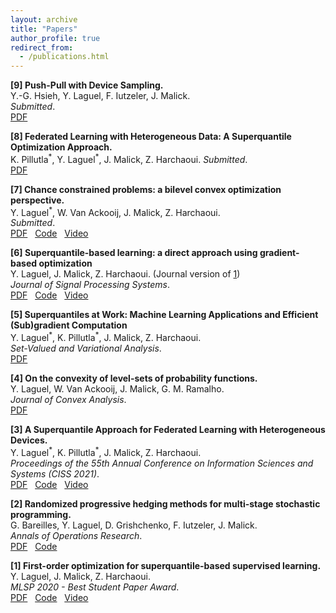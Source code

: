 ```yaml
---
layout: archive
title: "Papers"
author_profile: true
redirect_from:
  - /publications.html
---
```


**[9] Push-Pull with Device Sampling.**  
Y.-G. Hsieh, Y. Laguel, F. Iutzeler, J. Malick.  
*Submitted*.  
[PDF](/files/ppds-paper.pdf)  

**[8] Federated Learning with Heterogeneous Data: A Superquantile Optimization Approach.**  
K. Pillutla<sup>\*</sup>, Y. Laguel<sup>\*</sup>, J. Malick, Z. Harchaoui.
*Submitted*.  
[PDF](/files/ppds-paper.pdf)  

**[7] Chance constrained problems: a bilevel convex optimization perspective.**  
Y. Laguel<sup>\*</sup>, W. Van Ackooij, J. Malick, Z. Harchaoui.  
*Submitted*.  
[PDF](https://yassine-laguel.github.io/files/taco-paper.pdf) &nbsp;
[Code](https://github.com/yassine-laguel/taco) &nbsp;
[Video](https://www.youtube.com/watch?v=KB3sV-trEy4&list)  

**[6] Superquantile-based learning: a direct approach using gradient-based optimization**  
Y. Laguel, J. Malick, Z. Harchaoui. (Journal version of [1](https://arxiv.org/abs/2009.14575))  
*Journal of Signal Processing Systems*.  
[PDF](/files/2021_jsps.pdf) &nbsp;
[Code](https://github.com/yassine-laguel/spqr) &nbsp;
[Video](https://www.youtube.com/watch?v=JRWvWxOxRiQ)

**[5] Superquantiles at Work: Machine Learning Applications and Efficient (Sub)gradient Computation**  
Y. Laguel<sup>\*</sup>, K. Pillutla<sup>\*</sup>, J. Malick, Z. Harchaoui.  
*Set-Valued and Variational Analysis*.  
[PDF](/files/svaa-paper.pdf)  

**[4] On the convexity of level-sets of probability functions.**  
Y. Laguel, W. Van Ackooij, J. Malick, G. M. Ramalho.  
*Journal of Convex Analysis*.  
[PDF](/files/transconcavity-paper.pdf)  

**[3] A Superquantile Approach for Federated Learning with Heterogeneous Devices.**  
Y. Laguel<sup>\*</sup>, K. Pillutla<sup>\*</sup>, J. Malick, Z. Harchaoui.  
*Proceedings of the 55th Annual Conference on Information Sciences and Systems (CISS 2021)*.  
[PDF](https://arxiv.org/pdf/2002.11223.pdf) &nbsp;
[Code](https://github.com/krishnap25/simplicial-fl) &nbsp;
[Video](https://www.youtube.com/watch?v=W-oNzU04Y8I)

**[2] Randomized progressive hedging methods for multi-stage stochastic programming.**  
G. Bareilles, Y. Laguel, D. Grishchenko, F. Iutzeler, J. Malick.  
*Annals of Operations Research*.  
[PDF](https://hal.archives-ouvertes.fr/hal-02946615/document) &nbsp;
[Code](https://github.com/yassine-laguel/RandomizedProgressiveHedging.jl)

**[1] First-order optimization for superquantile-based supervised learning.**  
Y. Laguel, J. Malick, Z. Harchaoui.  
*MLSP 2020 - Best Student Paper Award*.  
[PDF](https://arxiv.org/abs/2009.14575) &nbsp;
[Code](https://github.com/yassine-laguel/spqr) &nbsp;
[Video](https://www.youtube.com/watch?v=JRWvWxOxRiQ)  

<!--
{% if author.googlescholar %}
  You can also find my articles on <u><a href="{{author.googlescholar}}">my Google Scholar profile</a>.</u>
{% endif %}

{% include base_path %}

{% for post in site.publications reversed %}
  {% include archive-single.html %}
{% endfor %} -->
